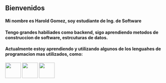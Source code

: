 ## Bienvenidos
#### Mi nombre es Harold Gomez, soy estudiante de Ing. de Software
#### Tengo grandes habiliades como backend, sigo aprendiendo metodos de construccion de software, estrcuturas de datos.

#### Actualmente estoy aprendiendo y utilizando algunos de los lenguahes de programacion mas utilizados, como:

<span><img src="https://th.bing.com/th/id/R.8c1719d731849436c9b734d7d65e9558?rik=bSbWm6hjVbDSPg&riu=http%3a%2f%2fpluspng.com%2fimg-png%2fpython-logo-png-big-image-png-2400.png&ehk=QVy%2f7oOiTJ16YDb0ys7dyNAHnvvwPX1WAaD7AvoVnTU%3d&risl=&pid=ImgRaw&r=0" style="width: 50px;"></span>
<span><img src="https://static.vecteezy.com/system/resources/previews/027/127/463/original/javascript-logo-javascript-icon-transparent-free-png.png" style="width: 50px;"></span>
<span><img src="https://logospng.org/wp-content/uploads/java.png" style="width:50px;"></span>
